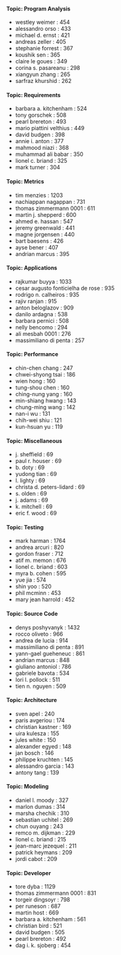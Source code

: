 #### Topic: Program Analysis 
* westley weimer : 454
* alessandro orso : 433
* michael d. ernst : 421
* andreas zeller : 405
* stephanie forrest : 367
* koushik sen : 365
* claire le goues : 349
* corina s. pasareanu : 298
* xiangyun zhang : 265
* sarfraz khurshid : 262

#### Topic: Requirements 
* barbara a. kitchenham : 524
* tony gorschek : 508
* pearl brereton : 493
* mario piattini velthius : 449
* david budgen : 398
* annie i. anton : 377
* mahmood niazi : 368
* muhammad ali babar : 350
* lionel c. briand : 325
* mark turner : 304

#### Topic: Metrics 
* tim menzies : 1203
* nachiappan nagappan : 731
* thomas zimmermann 0001 : 611
* martin j. shepperd : 600
* ahmed e. hassan : 547
* jeremy greenwald : 441
* magne jorgensen : 440
* bart baesens : 426
* ayse bener : 407
* andrian marcus : 395

#### Topic: Applications 
* rajkumar buyya : 1033
* cesar augusto fonticielha de rose : 935
* rodrigo n. calheiros : 935
* rajiv ranjan : 915
* anton beloglazov : 909
* danilo ardagna : 538
* barbara pernici : 508
* nelly bencomo : 294
* ali mesbah 0001 : 276
* massimiliano di penta : 257

#### Topic: Performance 
* chin-chen chang : 247
* chwei-shyong tsai : 186
* wien hong : 160
* tung-shou chen : 160
* ching-nung yang : 160
* min-shiang hwang : 143
* chung-ming wang : 142
* nan-i wu : 131
* chih-wei shiu : 121
* kun-hsuan yu : 119

#### Topic: Miscellaneous 
* j. sheffield : 69
* paul r. houser : 69
* b. doty : 69
* yudong tian : 69
* l. lighty : 69
* christa d. peters-lidard : 69
* s. olden : 69
* j. adams : 69
* k. mitchell : 69
* eric f. wood : 69

#### Topic: Testing 
* mark harman : 1764
* andrea arcuri : 820
* gordon fraser : 712
* atif m. memon : 676
* lionel c. briand : 603
* myra b. cohen : 595
* yue jia : 574
* shin yoo : 520
* phil mcminn : 453
* mary jean harrold : 452

#### Topic: Source Code 
* denys poshyvanyk : 1432
* rocco oliveto : 966
* andrea de lucia : 914
* massimiliano di penta : 891
* yann-gael gueheneuc : 861
* andrian marcus : 848
* giuliano antoniol : 786
* gabriele bavota : 534
* lori l. pollock : 511
* tien n. nguyen : 509

#### Topic: Architecture 
* sven apel : 240
* paris avgeriou : 174
* christian kastner : 169
* uira kulesza : 155
* jules white : 150
* alexander egyed : 148
* jan bosch : 146
* philippe kruchten : 145
* alessandro garcia : 143
* antony tang : 139

#### Topic: Modeling 
* daniel l. moody : 327
* marlon dumas : 314
* marsha chechik : 310
* sebastian uchitel : 269
* chun ouyang : 243
* remco m. dijkman : 229
* lionel c. briand : 215
* jean-marc jezequel : 211
* patrick heymans : 209
* jordi cabot : 209

#### Topic: Developer 
* tore dyba : 1129
* thomas zimmermann 0001 : 831
* torgeir dingsoyr : 798
* per runeson : 687
* martin host : 669
* barbara a. kitchenham : 561
* christian bird : 521
* david budgen : 505
* pearl brereton : 492
* dag i. k. sjoberg : 454

